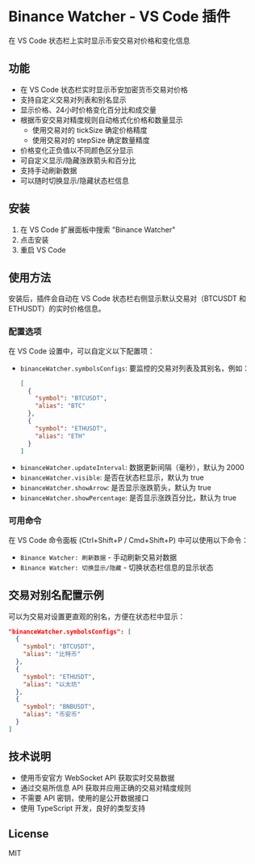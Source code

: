 # Binance Watcher - VS Code 插件

在 VS Code 状态栏上实时显示币安交易对价格和变化信息

## 功能

- 在 VS Code 状态栏实时显示币安加密货币交易对价格
- 支持自定义交易对列表和别名显示
- 显示价格、24小时价格变化百分比和成交量
- 根据币安交易对精度规则自动格式化价格和数量显示
  - 使用交易对的 tickSize 确定价格精度
  - 使用交易对的 stepSize 确定数量精度
- 价格变化正负值以不同颜色区分显示
- 可自定义显示/隐藏涨跌箭头和百分比
- 支持手动刷新数据
- 可以随时切换显示/隐藏状态栏信息

## 安装

1. 在 VS Code 扩展面板中搜索 "Binance Watcher"
2. 点击安装
3. 重启 VS Code

## 使用方法

安装后，插件会自动在 VS Code 状态栏右侧显示默认交易对（BTCUSDT 和 ETHUSDT）的实时价格信息。

### 配置选项

在 VS Code 设置中，可以自定义以下配置项：

- `binanceWatcher.symbolsConfigs`: 要监控的交易对列表及其别名，例如：
  ```json
  [
    {
      "symbol": "BTCUSDT",
      "alias": "BTC"
    },
    {
      "symbol": "ETHUSDT",
      "alias": "ETH"
    }
  ]
  ```
- `binanceWatcher.updateInterval`: 数据更新间隔（毫秒），默认为 2000
- `binanceWatcher.visible`: 是否在状态栏显示，默认为 true
- `binanceWatcher.showArrow`: 是否显示涨跌箭头，默认为 true
- `binanceWatcher.showPercentage`: 是否显示涨跌百分比，默认为 true

### 可用命令

在 VS Code 命令面板 (Ctrl+Shift+P / Cmd+Shift+P) 中可以使用以下命令：

- `Binance Watcher: 刷新数据` - 手动刷新交易对数据
- `Binance Watcher: 切换显示/隐藏` - 切换状态栏信息的显示状态

## 交易对别名配置示例

可以为交易对设置更直观的别名，方便在状态栏中显示：

```json
"binanceWatcher.symbolsConfigs": [
  {
    "symbol": "BTCUSDT",
    "alias": "比特币"
  },
  {
    "symbol": "ETHUSDT",
    "alias": "以太坊"
  },
  {
    "symbol": "BNBUSDT",
    "alias": "币安币"
  }
]
```

## 技术说明

- 使用币安官方 WebSocket API 获取实时交易数据
- 通过交易所信息 API 获取并应用正确的交易对精度规则
- 不需要 API 密钥，使用的是公开数据接口
- 使用 TypeScript 开发，良好的类型支持

## License

MIT